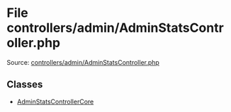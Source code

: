 File controllers/admin/AdminStatsController.php
=========

Source: [controllers/admin/AdminStatsController.php](https://github.com/PrestaShop/PrestaShop/blob/1.6.0.3/controllers/admin/AdminStatsController.php)


Classes
-------

* [AdminStatsControllerCore](class.AdminStatsControllerCore.md)

